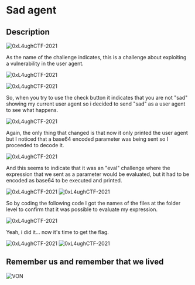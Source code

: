 # Sad agent

## Description

![0xL4ughCTF-2021](img/1.png)

As the name of the challenge indicates, this is a challenge about exploiting a vulnerability in the user agent.

![0xL4ughCTF-2021](img/2.png)

![0xL4ughCTF-2021](img/3.png)

So, when you try to use the check button it indicates that you are not "sad" showing my current user agent so i decided to send "sad" as a user agent to see what happens.

![0xL4ughCTF-2021](img/5.png)

Again, the only thing that changed is that now it only printed the user agent but I noticed that a base64 encoded parameter was being sent so I proceeded to decode it.

![0xL4ughCTF-2021](img/4.png)

And this seems to indicate that it was an "eval" challenge where the expression that we sent as a parameter would be evaluated, but it had to be encoded as base64 to be executed and printed.

![0xL4ughCTF-2021](img/6.png)
![0xL4ughCTF-2021](img/7.png)

So by coding the following code I got the names of the files at the folder level to confirm that it was possible to evaluate my expression.

![0xL4ughCTF-2021](img/8.png)

Yeah, i did it... now it's time to get the flag.

![0xL4ughCTF-2021](img/9.png)
![0xL4ughCTF-2021](img/10.png)

## Remember us and remember that we lived

![VON](https://thumbs.gfycat.com/ZanyFrenchApisdorsatalaboriosa-size_restricted.gif)